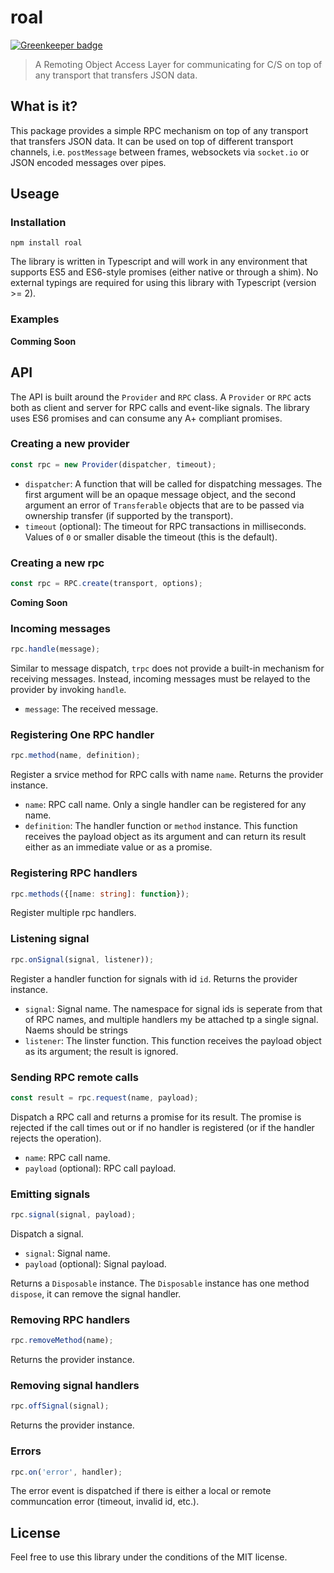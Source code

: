 # roal

[![Greenkeeper badge](https://badges.greenkeeper.io/taoyuan/roal.svg)](https://greenkeeper.io/)

> A Remoting Object Access Layer for communicating for C/S on top of any transport that transfers JSON data.

## What is it?

This package provides a simple RPC mechanism on top of any transport that transfers JSON data. It can be used on top of different transport channels, i.e. `postMessage` between frames, websockets via `socket.io` or JSON encoded messages over pipes.

## Useage

### Installation

```shell
npm install roal
```

The library is written in Typescript and will work in any environment that supports ES5 and ES6-style promises (either native or through a shim). No external typings are required for using this library with Typescript (version >= 2).

### Examples

__Comming Soon__

## API

The API is built around the `Provider`  and `RPC` class. A `Provider` or `RPC` acts both as client and server for RPC calls and event-like signals. The library uses ES6 promises and can consume any A+ compliant promises.

### Creating a new provider

```typescript
const rpc = new Provider(dispatcher, timeout);
```

- `dispatcher`: A function that will be called for dispatching messages. The first argument will be an opaque message object, and the second argument an error of `Transferable` objects that are to be passed via ownership
  transfer (if supported by the transport).
- `timeout` (optional): The timeout for RPC transactions in milliseconds. Values of `0` or smaller disable the timeout (this is the default).

### Creating a new rpc

```typescript
const rpc = RPC.create(transport, options);
```

__Coming Soon__

### Incoming messages

```typescript
rpc.handle(message);
```

Similar to message dispatch, `trpc` does not provide a built-in mechanism for receiving messages. Instead, incoming messages must be relayed to the provider by invoking `handle`.

- `message`: The received message.

### Registering One RPC handler

```typescript
rpc.method(name, definition);
```

Register a srvice method for RPC calls with name `name`. Returns the provider instance.

- `name`: RPC call name. Only a single handler can be registered for any name. 
- `definition`: The handler function or `method` instance. This function receives the payload object as
  its argument and can return its result either as an immediate value or as a promise.

### Registering RPC handlers

```typescript
rpc.methods({[name: string]: function});
```

Register multiple rpc handlers.

### Listening signal

```typescript
rpc.onSignal(signal, listener));
```

Register a handler function for signals with id `id`. Returns the provider instance.

- `signal`: Signal name. The namespace for signal ids is seperate from that of RPC names, and multiple handlers my be attached tp a single signal. Naems should be strings
- `listener`: The linster function. This function receives the payload object as its argument; the result is ignored.

### Sending RPC remote calls

```typescript
const result = rpc.request(name, payload);
```

Dispatch a RPC call and returns a promise for its result. The promise is rejected
if the call times out or if no handler is registered (or if the handler rejects
the operation).

- `name`: RPC call name.
- `payload` (optional): RPC call payload.

### Emitting signals

```typescript
rpc.signal(signal, payload);
```

Dispatch a signal. 

- `signal`: Signal name.
- `payload` (optional): Signal payload.

Returns a `Disposable` instance. The `Disposable` instance has one method `dispose`, it can remove the signal handler.

### Removing RPC handlers

```typescript
rpc.removeMethod(name);
```

Returns the provider instance.

### Removing signal handlers

```typescript
rpc.offSignal(signal);
```

Returns the provider instance.

### Errors

```typescript
rpc.on('error', handler);
```

The error event is dispatched if there is either a local or remote communcation
error (timeout, invalid id, etc.). 

## License

Feel free to use this library under the conditions of the MIT license.


